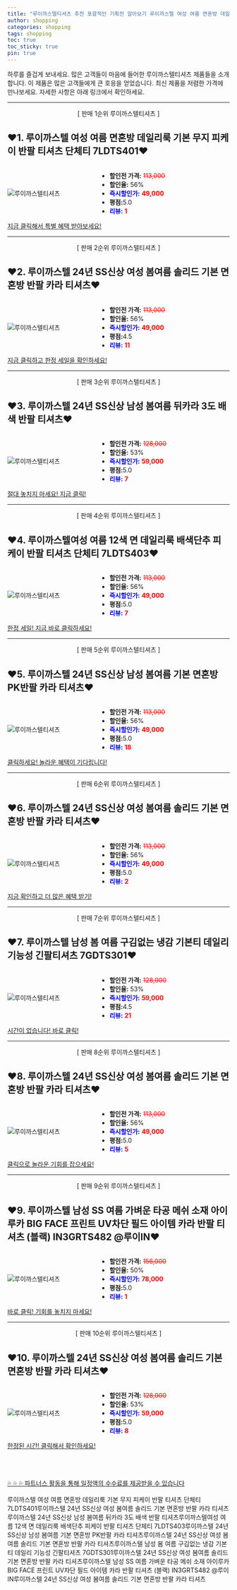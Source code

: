 ```yaml
---
title: "루이까스텔티셔츠 추천 포괄적인 기획전 알아보기 루이까스텔 여성 여름 면혼방 데일리룩"
author: shopping
categories: shopping
tags: shopping
toc: true
toc_sticky: true
pin: true
---
```

하루를 즐겁게 보내세요. 많은 고객들이 마음에 들어한 루이까스텔티셔츠 제품들을 소개합니다. 이 제품은 많은 고객들에게 큰 호응을 얻었습니다. 최신 제품을 저렴한 가격에 만나보세요. 자세한 사항은 아래 링크에서 확인하세요.

---
<p class="toplist" style="margin: 0 auto; display: block; width: fit-content;">[ 판매 1순위 루이까스텔티셔츠 ]</p>

<h2><strong>❤️1. 루이까스텔 여성 여름 면혼방 데일리룩 기본 무지 피케이 반팔 티셔츠 단체티 7LDTS401❤️</strong></h2>

<div style="display: flex; align-items: center;">
    <div style="flex: 0.4;">
        <img src="https://thumbnail6.coupangcdn.com/thumbnails/remote/230x230ex/image/vendor_inventory/79e9/17d82164cf5ac73f7e0cd088d36fdefce602f1d6fcdf490f44003240e561.jpg" alt="루이까스텔티셔츠" style="max-width: 100%;">
    </div>
    <div style="flex: 0.6; margin-left: 10px;">
        <ul>
            <li><strong>할인전 가격:</strong> <del style="color: red;">113,000</del></li>
            <li><strong>할인율:</strong> 56%</li>
            <li><span style='color:blue'><strong>즉시할인가:</strong></span> <span style='color:red'><strong>49,000</strong></span></li>
            <li><strong>평점:</strong>5.0</li>
            <li><span style='color:blue'><strong>리뷰:</strong></span> <span style='color:red'><strong>1</strong></span></li>
        </ul>
    </div>
</div>
<div class="center">
    <a href="https://selin100587001.github.io?lptag=AF9450613&subid=githubio&pageKey=8088539626&traceid=V0-153&itemId=22834037303&vendorItemId=89868765237" class="myButton">
        지금 클릭해서 특별 혜택 받아보세요!
    </a>
</div>


---
<p class="toplist" style="margin: 0 auto; display: block; width: fit-content;">[ 판매 2순위 루이까스텔티셔츠 ]</p>

<h2><strong>❤️2. 루이까스텔 24년 SS신상 여성 봄여름 솔리드 기본 면혼방 반팔 카라 티셔츠❤️</strong></h2>

<div style="display: flex; align-items: center;">
    <div style="flex: 0.4;">
        <img src="https://thumbnail7.coupangcdn.com/thumbnails/remote/230x230ex/image/vendor_inventory/163a/8e0702019bf38fd8bfa0ea897667aaede678735e1aff911ed4431eec8b5f.jpg" alt="루이까스텔티셔츠" style="max-width: 100%;">
    </div>
    <div style="flex: 0.6; margin-left: 10px;">
        <ul>
            <li><strong>할인전 가격:</strong> <del style="color: red;">113,000</del></li>
            <li><strong>할인율:</strong> 56%</li>
            <li><span style='color:blue'><strong>즉시할인가:</strong></span> <span style='color:red'><strong>49,000</strong></span></li>
            <li><strong>평점:</strong>4.5</li>
            <li><span style='color:blue'><strong>리뷰:</strong></span> <span style='color:red'><strong>11</strong></span></li>
        </ul>
    </div>
</div>
<div class="center">
    <a href="https://selin100587001.github.io?lptag=AF9450613&subid=githubio&pageKey=7992121310&traceid=V0-153&itemId=22216686185&vendorItemId=89262658169" class="myButton">
        지금 클릭하고 한정 세일을 확인하세요!
    </a>
</div>


---
<p class="toplist" style="margin: 0 auto; display: block; width: fit-content;">[ 판매 3순위 루이까스텔티셔츠 ]</p>

<h2><strong>❤️3. 루이까스텔 24년 SS신상 남성 봄여름 뒤카라 3도 배색 반팔 티셔츠❤️</strong></h2>

<div style="display: flex; align-items: center;">
    <div style="flex: 0.4;">
        <img src="https://thumbnail10.coupangcdn.com/thumbnails/remote/230x230ex/image/vendor_inventory/8821/df550d774ecb714de260842bced77ff6f4c3f9daab505f994be9db137b3c.jpg" alt="루이까스텔티셔츠" style="max-width: 100%;">
    </div>
    <div style="flex: 0.6; margin-left: 10px;">
        <ul>
            <li><strong>할인전 가격:</strong> <del style="color: red;">128,000</del></li>
            <li><strong>할인율:</strong> 53%</li>
            <li><span style='color:blue'><strong>즉시할인가:</strong></span> <span style='color:red'><strong>59,000</strong></span></li>
            <li><strong>평점:</strong>5.0</li>
            <li><span style='color:blue'><strong>리뷰:</strong></span> <span style='color:red'><strong>7</strong></span></li>
        </ul>
    </div>
</div>
<div class="center">
    <a href="https://selin100587001.github.io?lptag=AF9450613&subid=githubio&pageKey=7997979390&traceid=V0-153&itemId=22259642778&vendorItemId=89305362452" class="myButton">
        절대 놓치지 마세요! 지금 클릭!
    </a>
</div>


---
<p class="toplist" style="margin: 0 auto; display: block; width: fit-content;">[ 판매 4순위 루이까스텔티셔츠 ]</p>

<h2><strong>❤️4. 루이까스텔여성 여름 12색 면 데일리룩 배색단추 피케이 반팔 티셔츠 단체티 7LDTS403❤️</strong></h2>

<div style="display: flex; align-items: center;">
    <div style="flex: 0.4;">
        <img src="https://thumbnail7.coupangcdn.com/thumbnails/remote/230x230ex/image/vendor_inventory/70fd/06c11c69532c2794f37692ad424c657eff219403d3f73c24e789bd946fe2.jpg" alt="루이까스텔티셔츠" style="max-width: 100%;">
    </div>
    <div style="flex: 0.6; margin-left: 10px;">
        <ul>
            <li><strong>할인전 가격:</strong> <del style="color: red;">113,000</del></li>
            <li><strong>할인율:</strong> 56%</li>
            <li><span style='color:blue'><strong>즉시할인가:</strong></span> <span style='color:red'><strong>49,000</strong></span></li>
            <li><strong>평점:</strong>5.0</li>
            <li><span style='color:blue'><strong>리뷰:</strong></span> <span style='color:red'><strong>7</strong></span></li>
        </ul>
    </div>
</div>
<div class="center">
    <a href="https://selin100587001.github.io?lptag=AF9450613&subid=githubio&pageKey=8092900507&traceid=V0-153&itemId=22864398812&vendorItemId=89899029660" class="myButton">
        한정 세일! 지금 바로 클릭하세요!
    </a>
</div>


---
<p class="toplist" style="margin: 0 auto; display: block; width: fit-content;">[ 판매 5순위 루이까스텔티셔츠 ]</p>

<h2><strong>❤️5. 루이까스텔 24년 SS신상 남성 봄여름 기본 면혼방 PK반팔 카라 티셔츠❤️</strong></h2>

<div style="display: flex; align-items: center;">
    <div style="flex: 0.4;">
        <img src="https://thumbnail6.coupangcdn.com/thumbnails/remote/230x230ex/image/vendor_inventory/6d13/8a6b36cb8005ff926e412bcd7cffad752e23a978f37bc3aa0333ab5ca944.jpg" alt="루이까스텔티셔츠" style="max-width: 100%;">
    </div>
    <div style="flex: 0.6; margin-left: 10px;">
        <ul>
            <li><strong>할인전 가격:</strong> <del style="color: red;">113,000</del></li>
            <li><strong>할인율:</strong> 56%</li>
            <li><span style='color:blue'><strong>즉시할인가:</strong></span> <span style='color:red'><strong>49,000</strong></span></li>
            <li><strong>평점:</strong>5.0</li>
            <li><span style='color:blue'><strong>리뷰:</strong></span> <span style='color:red'><strong>18</strong></span></li>
        </ul>
    </div>
</div>
<div class="center">
    <a href="https://selin100587001.github.io?lptag=AF9450613&subid=githubio&pageKey=7970410493&traceid=V0-153&itemId=22072088026&vendorItemId=89119160637" class="myButton">
        클릭하세요! 놀라운 혜택이 기다립니다!
    </a>
</div>


---
<p class="toplist" style="margin: 0 auto; display: block; width: fit-content;">[ 판매 6순위 루이까스텔티셔츠 ]</p>

<h2><strong>❤️6. 루이까스텔 24년 SS신상 여성 봄여름 솔리드 기본 면혼방 반팔 카라 티셔츠❤️</strong></h2>

<div style="display: flex; align-items: center;">
    <div style="flex: 0.4;">
        <img src="https://thumbnail7.coupangcdn.com/thumbnails/remote/230x230ex/image/vendor_inventory/c3f4/98effed69a12f3553dc8cb0aefc712063294a8849458e665c4b2b1daf192.jpg" alt="루이까스텔티셔츠" style="max-width: 100%;">
    </div>
    <div style="flex: 0.6; margin-left: 10px;">
        <ul>
            <li><strong>할인전 가격:</strong> <del style="color: red;">113,000</del></li>
            <li><strong>할인율:</strong> 56%</li>
            <li><span style='color:blue'><strong>즉시할인가:</strong></span> <span style='color:red'><strong>49,000</strong></span></li>
            <li><strong>평점:</strong>5.0</li>
            <li><span style='color:blue'><strong>리뷰:</strong></span> <span style='color:red'><strong>2</strong></span></li>
        </ul>
    </div>
</div>
<div class="center">
    <a href="https://selin100587001.github.io?lptag=AF9450613&subid=githubio&pageKey=8062080255&traceid=V0-153&itemId=22652545131&vendorItemId=89692253542" class="myButton">
        지금 확인하고 더 많은 혜택 받기!
    </a>
</div>


---
<p class="toplist" style="margin: 0 auto; display: block; width: fit-content;">[ 판매 7순위 루이까스텔티셔츠 ]</p>

<h2><strong>❤️7. 루이까스텔 남성 봄 여름 구김없는 냉감 기본티 데일리 기능성 긴팔티셔츠 7GDTS301❤️</strong></h2>

<div style="display: flex; align-items: center;">
    <div style="flex: 0.4;">
        <img src="https://thumbnail9.coupangcdn.com/thumbnails/remote/230x230ex/image/vendor_inventory/54a8/29c4b81ded8a17b60f8382808ceed43a2f3ffdae64b1fb21c06688069377.jpg" alt="루이까스텔티셔츠" style="max-width: 100%;">
    </div>
    <div style="flex: 0.6; margin-left: 10px;">
        <ul>
            <li><strong>할인전 가격:</strong> <del style="color: red;">128,000</del></li>
            <li><strong>할인율:</strong> 53%</li>
            <li><span style='color:blue'><strong>즉시할인가:</strong></span> <span style='color:red'><strong>59,000</strong></span></li>
            <li><strong>평점:</strong>4.5</li>
            <li><span style='color:blue'><strong>리뷰:</strong></span> <span style='color:red'><strong>21</strong></span></li>
        </ul>
    </div>
</div>
<div class="center">
    <a href="https://selin100587001.github.io?lptag=AF9450613&subid=githubio&pageKey=7833806302&traceid=V0-153&itemId=21310437353&vendorItemId=88369990797" class="myButton">
        시간이 없습니다! 바로 클릭!
    </a>
</div>


---
<p class="toplist" style="margin: 0 auto; display: block; width: fit-content;">[ 판매 8순위 루이까스텔티셔츠 ]</p>

<h2><strong>❤️8. 루이까스텔 24년 SS신상 여성 봄여름 솔리드 기본 면혼방 반팔 카라 티셔츠❤️</strong></h2>

<div style="display: flex; align-items: center;">
    <div style="flex: 0.4;">
        <img src="https://thumbnail7.coupangcdn.com/thumbnails/remote/230x230ex/image/vendor_inventory/3082/0bb2e7db44089f5699da252a75cdf216d3be1c1d9a5c068f0ac32f6e1b9b.jpg" alt="루이까스텔티셔츠" style="max-width: 100%;">
    </div>
    <div style="flex: 0.6; margin-left: 10px;">
        <ul>
            <li><strong>할인전 가격:</strong> <del style="color: red;">113,000</del></li>
            <li><strong>할인율:</strong> 56%</li>
            <li><span style='color:blue'><strong>즉시할인가:</strong></span> <span style='color:red'><strong>49,000</strong></span></li>
            <li><strong>평점:</strong>5.0</li>
            <li><span style='color:blue'><strong>리뷰:</strong></span> <span style='color:red'><strong>5</strong></span></li>
        </ul>
    </div>
</div>
<div class="center">
    <a href="https://selin100587001.github.io?lptag=AF9450613&subid=githubio&pageKey=8015885704&traceid=V0-153&itemId=22381294388&vendorItemId=89426263287" class="myButton">
        클릭으로 놀라운 기회를 잡으세요!
    </a>
</div>


---
<p class="toplist" style="margin: 0 auto; display: block; width: fit-content;">[ 판매 9순위 루이까스텔티셔츠 ]</p>

<h2><strong>❤️9. 루이까스텔 남성 SS 여름 가벼운 타공 메쉬 소재 아이루카 BIG FACE 프린트 UV차단 필드 아이템 카라 반팔 티셔츠 (블랙) IN3GRTS482 @루이IN❤️</strong></h2>

<div style="display: flex; align-items: center;">
    <div style="flex: 0.4;">
        <img src="https://thumbnail6.coupangcdn.com/thumbnails/remote/230x230ex/image/vendor_inventory/3555/dff12835349fdbd600ac046d2550db495c0c499ffbd3a40f499756c1ac75.jpg" alt="루이까스텔티셔츠" style="max-width: 100%;">
    </div>
    <div style="flex: 0.6; margin-left: 10px;">
        <ul>
            <li><strong>할인전 가격:</strong> <del style="color: red;">156,000</del></li>
            <li><strong>할인율:</strong> 50%</li>
            <li><span style='color:blue'><strong>즉시할인가:</strong></span> <span style='color:red'><strong>78,000</strong></span></li>
            <li><strong>평점:</strong>5.0</li>
            <li><span style='color:blue'><strong>리뷰:</strong></span> <span style='color:red'><strong>1</strong></span></li>
        </ul>
    </div>
</div>
<div class="center">
    <a href="https://selin100587001.github.io?lptag=AF9450613&subid=githubio&pageKey=7921005034&traceid=V0-153&itemId=21761128915&vendorItemId=88810092012" class="myButton">
        바로 클릭! 기회를 놓치지 마세요!
    </a>
</div>


---
<p class="toplist" style="margin: 0 auto; display: block; width: fit-content;">[ 판매 10순위 루이까스텔티셔츠 ]</p>

<h2><strong>❤️10. 루이까스텔 24년 SS신상 여성 봄여름 솔리드 기본 면혼방 반팔 카라 티셔츠❤️</strong></h2>

<div style="display: flex; align-items: center;">
    <div style="flex: 0.4;">
        <img src="https://thumbnail8.coupangcdn.com/thumbnails/remote/230x230ex/image/vendor_inventory/1782/191e96878919d85fb1c3a191c2c68de4e0a1e8500178f3bcab4f187dfa78.jpg" alt="루이까스텔티셔츠" style="max-width: 100%;">
    </div>
    <div style="flex: 0.6; margin-left: 10px;">
        <ul>
            <li><strong>할인전 가격:</strong> <del style="color: red;">128,000</del></li>
            <li><strong>할인율:</strong> 53%</li>
            <li><span style='color:blue'><strong>즉시할인가:</strong></span> <span style='color:red'><strong>59,000</strong></span></li>
            <li><strong>평점:</strong>5.0</li>
            <li><span style='color:blue'><strong>리뷰:</strong></span> <span style='color:red'><strong>8</strong></span></li>
        </ul>
    </div>
</div>
<div class="center">
    <a href="https://selin100587001.github.io?lptag=AF9450613&subid=githubio&pageKey=7885314574&traceid=V0-153&itemId=21574230100&vendorItemId=88625940600" class="myButton">
        한정된 시간! 클릭해서 확인하세요!
    </a>
</div>

<br><br><br>[💦 💦 💦 파트너스 활동을 통해 일정액의 수수료를 제공받을 수 있습니다](https://link.coupang.com/a/bcpT2c)<br><br>루이까스텔 여성 여름 면혼방 데일리룩 기본 무지 피케이 반팔 티셔츠 단체티 7LDTS401루이까스텔 24년 SS신상 여성 봄여름 솔리드 기본 면혼방 반팔 카라 티셔츠루이까스텔 24년 SS신상 남성 봄여름 뒤카라 3도 배색 반팔 티셔츠루이까스텔여성 여름 12색 면 데일리룩 배색단추 피케이 반팔 티셔츠 단체티 7LDTS403루이까스텔 24년 SS신상 남성 봄여름 기본 면혼방 PK반팔 카라 티셔츠루이까스텔 24년 SS신상 여성 봄여름 솔리드 기본 면혼방 반팔 카라 티셔츠루이까스텔 남성 봄 여름 구김없는 냉감 기본티 데일리 기능성 긴팔티셔츠 7GDTS301루이까스텔 24년 SS신상 여성 봄여름 솔리드 기본 면혼방 반팔 카라 티셔츠루이까스텔 남성 SS 여름 가벼운 타공 메쉬 소재 아이루카 BIG FACE 프린트 UV차단 필드 아이템 카라 반팔 티셔츠 (블랙) IN3GRTS482 @루이IN루이까스텔 24년 SS신상 여성 봄여름 솔리드 기본 면혼방 반팔 카라 티셔츠